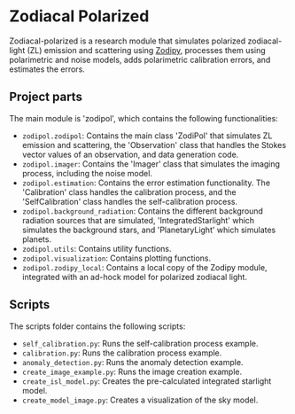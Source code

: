 # Zodiacal Polarized
Zodiacal-polarized is a research module that simulates polarized zodiacal-light (ZL) emission and scattering 
using [Zodipy](https://github.com/Cosmoglobe/zodipy/tree/main),
processes them using polarimetric and noise models, 
adds polarimetric calibration errors, and estimates the errors.

## Project parts
The main module is 'zodipol', which contains the following functionalities:
* `zodipol.zodipol`: Contains the main class 'ZodiPol' that simulates ZL emission and scattering, the 'Observation' class that handles the Stokes vector values of an observation, and data generation code.
* `zodipol.imager`: Contains the 'Imager' class that simulates the imaging process, including the noise model.
* `zodipol.estimation`: Contains the error estimation functionality. The 'Calibration' class handles the calibration process, and the 'SelfCalibration' class handles the self-calibration process.
* `zodipol.background_radiation`: Contains the different background radiation sources that are simulated, 'IntegratedStarlight' which simulates the background stars, and 'PlanetaryLight' which simulates planets.
* `zodipol.utils`: Contains utility functions.
* `zodipol.visualization`: Contains plotting functions.
* `zodipol.zodipy_local`: Contains a local copy of the Zodipy module, integrated with an ad-hock model for polarized zodiacal light.

## Scripts
The scripts folder contains the following scripts:
* `self_calibration.py`: Runs the self-calibration process example.
* `calibration.py`: Runs the calibration process example.
* `anomaly_detection.py`: Runs the anomaly detection example.
* `create_image_example.py`: Runs the image creation example.
* `create_isl_model.py`: Creates the pre-calculated integrated starlight model.
* `create_model_image.py`: Creates a visualization of the sky model.



